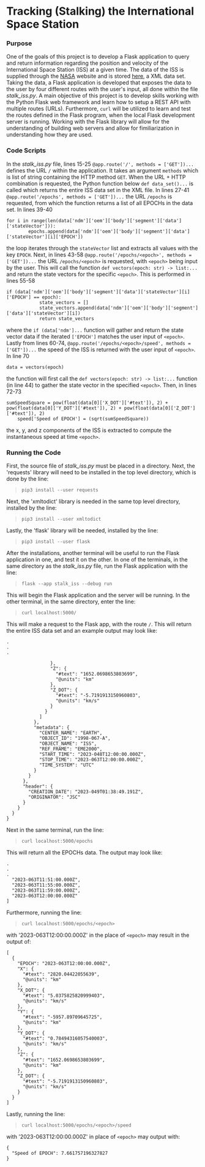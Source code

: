 # Tracking (Stalking) the International Space Station

### Purpose
One of the goals of this project is to develop a Flask application to query and return information regarding the position and velocity of the International Space Station (ISS) at a given time. The data of the ISS is supplied through the [NASA](https://spotthestation.nasa.gov/trajectory_data.cfm) website and is stored [here](https://nasa-public-data.s3.amazonaws.com/iss-coords/current/ISS_OEM/ISS.OEM_J2K_EPH.xml), a XML data set. Taking the data, a Flask application is developed that exposes the data to the user by four different routes with the user's input, all done within the file *stalk_iss.py*. A main objective of this project is to develop skills working with the Python Flask web framework and learn how to setup a REST API with multiple routes (URLs). Furthermore, `curl` will be utilized to learn and test the routes defined in the Flask program, when the local Flask development server is running. Working with the Flask library will allow for the understanding of building web servers and allow for fimiliarization in understanding how they are used.

### Code Scripts
In the *stalk_iss.py* file, lines 15-25 `@app.route('/', methods = ['GET'])...` defines the URL `/` within the application. It takes an argument `methods` which is list of string containing the HTTP method `GET`. When the URL + HTTP combination is requested, the Python function below `def data_set()...` is called which returns the entire ISS data set in the XML file. In lines 27-41 `@app.route('/epochs', methods = ['GET'])...` the URL `/epochs` is requested, from which the function returns a list of all EPOCHs in the data set. In lines 39-40
```
for i in range(len(data['ndm']['oem']['body']['segment']['data']['stateVector'])):
        epochs.append(data['ndm']['oem']['body']['segment']['data']['stateVector'][i]['EPOCH'])
```
the loop iterates through the `stateVector` list and extracts all values with the key `EPOCH`. Next, in lines 43-58 `@app.route('/epochs/<epoch>', methods = ['GET'])...` the URL `/epochs/<epoch>` is requested, with `<epoch>` being input by the user. This will call the function `def vectors(epoch: str) -> list:...` and return the state vectors for the specific `<epoch>`. This is performed in lines 55-58
```
if (data['ndm']['oem']['body']['segment']['data']['stateVector'][i]['EPOCH'] == epoch):
            state_vectors = []
            state_vectors.append(data['ndm']['oem']['body']['segment']['data']['stateVector'][i])
            return state_vectors
```
where the `if (data['ndm']...` function will gather and return the state vector data if the iterated `['EPOCH']` matches the user input of `<epoch>`. Lastly from lines 60-74, `@app.route('/epochs/<epoch>/speed', methods = ['GET'])...` the speed of the ISS is returned with the user input of `<epoch>`. In line 70
```
data = vectors(epoch)
```
the function will first call the `def vectors(epoch: str) -> list:...` function (in line 44) to gather the state vector in the specified `<epoch>`. Then, in lines 72-73
```
sumSpeedSquare = pow(float(data[0]['X_DOT']['#text']), 2) + pow(float(data[0]['Y_DOT']['#text']), 2) + pow(float(data[0]['Z_DOT']['#text']), 2)
    speed['Speed of EPOCH'] = (sqrt(sumSpeedSquare))
```
the x, y, and z components of the ISS is extracted to compute the instantaneous speed at time `<epoch>`.


### Running the Code
First, the source file of *stalk_iss.py* must be placed in a directory. Next, the 'requests' library will need to be installed in the top level directory, which is done by the line:
> `pip3 install --user requests`

Next, the 'xmltodict' library is needed in the same top level directory, installed by the line:
> `pip3 install --user xmltodict`

Lastly, the 'flask' library will be needed, installed by the line:
> `pip3 install --user flask`

After the installations, another terminal will be useful to run the Flask application in one, and test it on the other. In one of the terminals, in the same directory as the *stalk_iss.py* file, run the Flask application with the line:
> `flask --app stalk_iss --debug run`

This will begin the Flask application and the server will be running. In the other terminal, in the same directory, enter the line:
> `curl localhost:5000/`

This will make a request to the Flask app, with the route `/`. This will return the entire ISS data set and an example output may look like:
```
.
.
.

                },
                "Z": {
                  "#text": "1652.0698653803699",
                  "@units": "km"
                },
                "Z_DOT": {
                  "#text": "-5.7191913150960803",
                  "@units": "km/s"
                }
              }
            ]
          },
          "metadata": {
            "CENTER_NAME": "EARTH",
            "OBJECT_ID": "1998-067-A",
            "OBJECT_NAME": "ISS",
            "REF_FRAME": "EME2000",
            "START_TIME": "2023-048T12:00:00.000Z",
            "STOP_TIME": "2023-063T12:00:00.000Z",
            "TIME_SYSTEM": "UTC"
          }
        }
      },
      "header": {
        "CREATION_DATE": "2023-049T01:38:49.191Z",
        "ORIGINATOR": "JSC"
      }
    }
  }
}
```

Next in the same terminal, run the line:
> `curl localhost:5000/epochs`

This will return all the EPOCHs data. The output may look like: 
```
.
.
.
  "2023-063T11:51:00.000Z",
  "2023-063T11:55:00.000Z",
  "2023-063T11:59:00.000Z",
  "2023-063T12:00:00.000Z"
]
```

Furthermore, running the line:
> `curl localhost:5000/epochs/<epoch>`

with '2023-063T12:00:00.000Z' in the place of `<epoch>` may result in the output of:
```
[
  {
    "EPOCH": "2023-063T12:00:00.000Z",
    "X": {
      "#text": "2820.04422055639",
      "@units": "km"
    },
    "X_DOT": {
      "#text": "5.0375825820999403",
      "@units": "km/s"
    },
    "Y": {
      "#text": "-5957.89709645725",
      "@units": "km"
    },
    "Y_DOT": {
      "#text": "0.78494316057540003",
      "@units": "km/s"
    },
    "Z": {
      "#text": "1652.0698653803699",
      "@units": "km"
    },
    "Z_DOT": {
      "#text": "-5.7191913150960803",
      "@units": "km/s"
    }
  }
]
```

Lastly, running the line:
> `curl localhost:5000/epochs/<epoch>/speed`

with '2023-063T12:00:00.000Z' in place of `<epoch>` may output with:
```
{
  "Speed of EPOCH": 7.661757196327827
}
